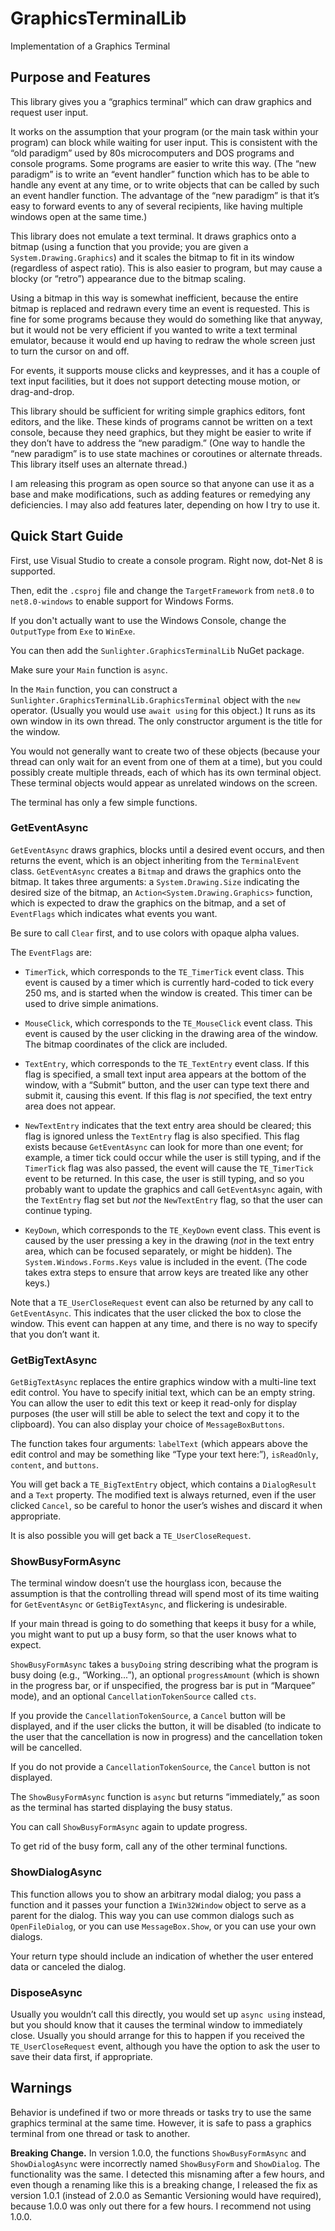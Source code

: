 <!-- -*- coding: utf-8; fill-column: 118 -*- -->

# GraphicsTerminalLib
Implementation of a Graphics Terminal

## Purpose and Features

This library gives you a &ldquo;graphics terminal&rdquo; which can draw graphics and request user input.

It works on the assumption that your program (or the main task within your program) can block while waiting for user
input. This is consistent with the &ldquo;old paradigm&rdquo; used by 80s microcomputers and DOS programs and console
programs. Some programs are easier to write this way. (The &ldquo;new paradigm&rdquo; is to write an &ldquo;event
handler&rdquo; function which has to be able to handle any event at any time, or to write objects that can be called
by such an event handler function. The advantage of the &ldquo;new paradigm&rdquo; is that it&rsquo;s easy to forward
events to any of several recipients, like having multiple windows open at the same time.)

This library does not emulate a text terminal. It draws graphics onto a bitmap (using a function that you provide; you
are given a `System.Drawing.Graphics`) and it scales the bitmap to fit in its window (regardless of aspect
ratio). This is also easier to program, but may cause a blocky (or &ldquo;retro&rdquo;) appearance due to the bitmap
scaling.

Using a bitmap in this way is somewhat inefficient, because the entire bitmap is replaced and redrawn every time an
event is requested. This is fine for some programs because they would do something like that anyway, but it would not
be very efficient if you wanted to write a text terminal emulator, because it would end up having to redraw the whole
screen just to turn the cursor on and off.

For events, it supports mouse clicks and keypresses, and it has a couple of text input facilities, but it does not
support detecting mouse motion, or drag-and-drop.

This library should be sufficient for writing simple graphics editors, font editors, and the like. These kinds of
programs cannot be written on a text console, because they need graphics, but they might be easier to write if they
don&rsquo;t have to address the &ldquo;new paradigm.&rdquo; (One way to handle the &ldquo;new paradigm&rdquo; is to
use state machines or coroutines or alternate threads. This library itself uses an alternate thread.)

I am releasing this program as open source so that anyone can use it as a base and make modifications, such as adding
features or remedying any deficiencies. I may also add features later, depending on how I try to use it.

## Quick Start Guide

First, use Visual Studio to create a console program. Right now, dot-Net 8 is supported.

Then, edit the `.csproj` file and change the `TargetFramework` from `net8.0` to `net8.0-windows` to enable support for
Windows Forms.

If you don't actually want to use the Windows Console, change the `OutputType` from `Exe` to `WinExe`.

You can then add the `Sunlighter.GraphicsTerminalLib` NuGet package.

Make sure your `Main` function is `async`.

In the `Main` function, you can construct a `Sunlighter.GraphicsTerminalLib.GraphicsTerminal` object with the `new`
operator. (Usually you would use `await using` for this object.) It runs as its own window in its own thread. The
only constructor argument is the title for the window.

You would not generally want to create two of these objects (because your thread can only wait for an event from one
of them at a time), but you could possibly create multiple threads, each of which has its own terminal object. These
terminal objects would appear as unrelated windows on the screen.

The terminal has only a few simple functions.

### GetEventAsync

`GetEventAsync` draws graphics, blocks until a desired event occurs, and then returns the event, which is an object
inheriting from the `TerminalEvent` class. `GetEventAsync` creates a `Bitmap` and draws the graphics onto the
bitmap. It takes three arguments: a `System.Drawing.Size` indicating the desired size of the bitmap, an
`Action<System.Drawing.Graphics>` function, which is expected to draw the graphics on the bitmap, and a set of
`EventFlags` which indicates what events you want.

Be sure to call <code>Clear</code> first, and to use colors with opaque alpha values.

The `EventFlags` are:

* `TimerTick`, which corresponds to the `TE_TimerTick` event class. This event is caused by a timer which is currently
hard-coded to tick every 250 ms, and is started when the window is created. This timer can be used to drive simple
animations.

* `MouseClick`, which corresponds to the `TE_MouseClick` event class. This event is caused by the user clicking in the
drawing area of the window. The bitmap coordinates of the click are included.

* `TextEntry`, which corresponds to the `TE_TextEntry` event class. If this flag is specified, a small text input area
appears at the bottom of the window, with a &ldquo;Submit&rdquo; button, and the user can type text there and submit
it, causing this event. If this flag is *not* specified, the text entry area does not appear.

* `NewTextEntry` indicates that the text entry area should be cleared; this flag is ignored unless the `TextEntry`
flag is also specified. This flag exists because `GetEventAsync` can look for more than one event; for example, a
timer tick could occur while the user is still typing, and if the `TimerTick` flag was also passed, the event will
cause the `TE_TimerTick` event to be returned. In this case, the user is still typing, and so you probably want to
update the graphics and call `GetEventAsync` again, with the `TextEntry` flag set but *not* the `NewTextEntry` flag,
so that the user can continue typing.

* `KeyDown`, which corresponds to the `TE_KeyDown` event class. This event is caused by the user pressing a key in the
drawing (*not* in the text entry area, which can be focused separately, or might be hidden).  The
`System.Windows.Forms.Keys` value is included in the event. (The code takes extra steps to ensure that arrow keys are
treated like any other keys.)

Note that a `TE_UserCloseRequest` event can also be returned by any call to `GetEventAsync`. This indicates that the
user clicked the box to close the window. This event can happen at any time, and there is no way to specify that you
don&rsquo;t want it.

### GetBigTextAsync

`GetBigTextAsync` replaces the entire graphics window with a multi-line text edit control. You have to specify initial
text, which can be an empty string. You can allow the user to edit this text or keep it read-only for display purposes
(the user will still be able to select the text and copy it to the clipboard). You can also display your choice of
`MessageBoxButtons`.

The function takes four arguments: `labelText` (which appears above the edit control and may be something like
&ldquo;Type your text here:&rdquo;), `isReadOnly`, `content`, and `buttons`.

You will get back a `TE_BigTextEntry` object, which contains a `DialogResult` and a `Text` property.  The modified
text is always returned, even if the user clicked `Cancel`, so be careful to honor the user&rsquo;s wishes and discard
it when appropriate.

It is also possible you will get back a `TE_UserCloseRequest`.

### ShowBusyFormAsync

The terminal window doesn&rsquo;t use the hourglass icon, because the assumption is that the controlling thread will
spend most of its time waiting for `GetEventAsync` or `GetBigTextAsync`, and flickering is undesirable.

If your main thread is going to do something that keeps it busy for a while, you might want to put up a busy form, so
that the user knows what to expect.

`ShowBusyFormAsync` takes a `busyDoing` string describing what the program is busy doing (e.g.,
&ldquo;Working...&rdquo;), an optional `progressAmount` (which is shown in the progress bar, or if unspecified, the
progress bar is put in &ldquo;Marquee&rdquo; mode), and an optional `CancellationTokenSource` called `cts`.

If you provide the `CancellationTokenSource`, a `Cancel` button will be displayed, and if the user clicks the button,
it will be disabled (to indicate to the user that the cancellation is now in progress) and the cancellation token will
be cancelled.

If you do not provide a `CancellationTokenSource`, the `Cancel` button is not displayed.

The `ShowBusyFormAsync` function is `async` but returns &ldquo;immediately,&rdquo; as soon as the terminal has started
displaying the busy status.

You can call `ShowBusyFormAsync` again to update progress.

To get rid of the busy form, call any of the other terminal functions.

### ShowDialogAsync

This function allows you to show an arbitrary modal dialog; you pass a function and it passes your function a
`IWin32Window` object to serve as a parent for the dialog. This way you can use common dialogs such as
`OpenFileDialog`, or you can use `MessageBox.Show`, or you can use your own dialogs.

Your return type should include an indication of whether the user entered data or canceled the dialog.

### DisposeAsync

Usually you wouldn&rsquo;t call this directly, you would set up `async using` instead, but you should know that it
causes the terminal window to immediately close. Usually you should arrange for this to happen if you received the
`TE_UserCloseRequest` event, although you have the option to ask the user to save their data first, if appropriate.

## Warnings

Behavior is undefined if two or more threads or tasks try to use the same graphics terminal at the same time. However,
it is safe to pass a graphics terminal from one thread or task to another.

**Breaking Change.** In version 1.0.0, the functions `ShowBusyFormAsync` and `ShowDialogAsync` were incorrectly named
`ShowBusyForm` and `ShowDialog`. The functionality was the same. I detected this misnaming after a few hours, and even
though a renaming like this is a breaking change, I released the fix as version 1.0.1 (instead of 2.0.0 as Semantic
Versioning would have required), because 1.0.0 was only out there for a few hours. I recommend not using 1.0.0.
